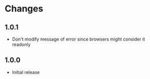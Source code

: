 # Changes

## 1.0.1

- Don't modify message of error since browsers might consider it readonly

## 1.0.0

- Initial release
